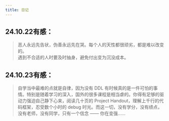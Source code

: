 ```yaml
---
title: 日记
---
```


## 24.10.22有感：  
> 恶人永远先告状，伪善永远先在哭。每个人的天性都很顽劣，都是难以改变的。  
遇到不合适的人时要及时抽身，避免付出变为沉没成本。  


## 24.10.23有感：
> 自学当中最难的点就是自律，因为没有 DDL 有时候真的是一件可怕的事情。特别是随着学习的深入，国外的很多课程是相当虐的。你得有足够的驱动力强迫自己静下心来，阅读几十页的 Project Handout，理解上千行的代码框架，忍受数个小时的 debug 时光。而这一切，没有学分，没有绩点，没有老师，没有同学，只有一个信念 —— 你在变强......  
